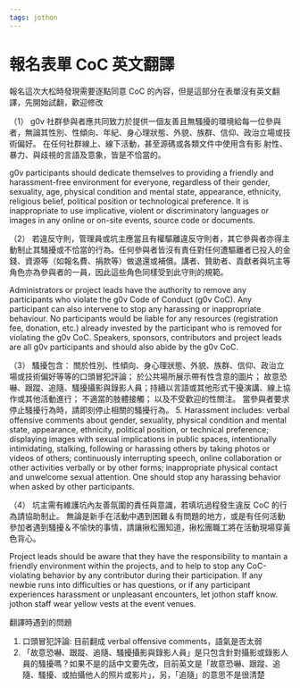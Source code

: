 ```yaml
---
tags: jothon
---
```


# 報名表單 CoC 英文翻譯

報名這次大松時發現需要逐點同意 CoC 的內容，但是這部分在表單沒有英文翻譯，先開始試翻，歡迎修改

（1）
g0v 社群參與者應共同致力於提供一個友善且無騷擾的環境給每一位參與者，無論其性別、性傾向、年紀、身心理狀態、外貌、族群、信仰、政治立場或技術偏好。 在任何社群線上、線下活動，甚至源碼或各類文件中使用含有影
射性、暴力、與歧視的言語及意象，皆是不恰當的。

g0v participants should dedicate themselves to providing a friendly and harassment-free environment for everyone, regardless of their gender, sexuality, age, physical condition and mental state, appearance, ethnicity, religious belief, political position or technological preference. It is inappropriate to use implicative, violent or discriminatory languages or images in any online or on-site events, source code or documents. 

（2）
若違反守則，管理員或坑主應當且有權驅離違反守則者，其它參與者亦得主動制止其騷擾或不恰當的行為。任何參與者皆沒有責任對任何遭驅離者已投入的金錢、資源等（如報名費、捐款等）做退還或補償。講者、贊助者、貢獻者與坑主等角色亦為參與者的一員，因此這些角色同樣受到此守則的規範。

Administrators or project leads have the authority to remove any participants who violate the g0v Code of Conduct (g0v CoC). Any participant can also intervene to stop any harassing or inappropriate behaviour. No participants would be liable for any resources (registration fee, donation, etc.) already invested by the participant who is removed for violating the g0v CoC. Speakers, sponsors, contributors and project leads are all g0v participants and should also abide by the g0v CoC. 

（3）
騷擾包含： 關於性別、性傾向、身心理狀態、外貌、族群、信仰、政治立場或技術偏好等等的口頭冒犯評論； 於公共場所展示帶有性含意的圖片； 故意恐嚇、跟蹤、追隨、騷擾攝影與錄影人員；持續以言語或其他形式干擾演講、線上協作或其他活動進行； 不適當的肢體接觸； 以及不受歡迎的性關注。 當參與者要求停止騷擾行為時，請即刻停止相關的騷擾行為。
5. Harassment includes: verbal offensive comments about gender, sexuality, physical condition and mental state, appearance, ethnicity, political position, or technical preference; displaying images with sexual implications in public spaces, intentionally intimidating, stalking, following or harassing others by taking photos or videos of others; continuously interrupting speech, online collaboration or other activities verbally or by other forms; inappropriate physical contact and unwelcome sexual attention. One should stop any harassing behavior when asked by other participants.

（4）
坑主需有維護坑內友善氛圍的責任與意識，若填坑過程發生違反 CoC 的行為請協助制止。 無論是新手在活動中遇到困難＆有問題的地方，或是有任何活動參加者遇到騷擾＆不愉快的事情，請讓揪松團知道，揪松團職工將在活動現場穿黃色背心。 

Project leads should be aware that they have the responsibility to mantain a friendly environment within the projects, and to help to stop any CoC-violating behavior by any contributor during their participation. If any newbie runs into difficulties or has questions, or if any participant experiences harassment or unpleasant encounters, let jothon staff know. jothon staff wear yellow vests at the event venues. 


翻譯時遇到的問題
1. 口頭冒犯評論: 目前翻成 verbal offensive comments，語氣是否太弱
2. 「故意恐嚇、跟蹤、追隨、騷擾攝影與錄影人員」是只包含針對攝影或錄影人員的騷擾嗎？如果不是的話中文要先改，目前英文是「故意恐嚇、跟蹤、追隨、騷擾、或拍攝他人的照片或影片」，另，「追隨」的意思不是很清楚
